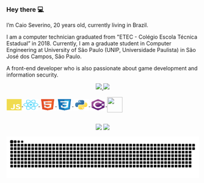 ### Hey there 💻

I’m Caio Severino, 20 years old, currently living in Brazil.

I am a computer technician graduated from "ETEC - Colégio Escola Técnica Estadual” in 2018. Currently, I am a graduate student in Computer Engineering at University of São Paulo (UNIP, Universidade Paulista) in São José dos Campos, São Paulo.

A front-end developer who is also passionate about game development and information security.


<div align="center">
  <a href="https://github.com/Caiosev">
  <img height="180em" src="https://github-readme-stats.vercel.app/api?username=caiosev&show_icons=true&theme=midnight-purple&include_all_commits=true&count_private=true"/>
  <img height="180em" src="https://github-readme-stats.vercel.app/api/top-langs/?username=caiosev&layout=compact&langs_count=7&theme=midnight-purple"/>
</div>
  
  <div style="display: inline_block"><br>
  <img align="center"  height="30" width="40" src="https://raw.githubusercontent.com/devicons/devicon/master/icons/javascript/javascript-plain.svg">
  <img align="center"  height="30" width="40" src="https://raw.githubusercontent.com/devicons/devicon/master/icons/react/react-original.svg">
  <img align="center"  height="30" width="40" src="https://raw.githubusercontent.com/devicons/devicon/master/icons/html5/html5-original.svg">
  <img align="center"  height="30" width="40" src="https://raw.githubusercontent.com/devicons/devicon/master/icons/css3/css3-original.svg">
  <img align="center"  height="30" width="40" src="https://raw.githubusercontent.com/devicons/devicon/master/icons/python/python-original.svg">
  <img align="center"  height="30" width="40" src="https://raw.githubusercontent.com/devicons/devicon/master/icons/csharp/csharp-original.svg">
  <img align="center" height="40" width="40" src="https://img.icons8.com/nolan/50/unity.png">
    
##    
    
    
<div align="center">
  <a href ="mailto:kaiosev9@gmail.com"><img src="https://img.shields.io/badge/-Gmail-%23333?style=for-the-badge&logo=gmail&logoColor=white" target="_blank"></a>
  <a href="https://www.linkedin.com/in/caio-severino/" target="_blank"><img src="https://img.shields.io/badge/-LinkedIn-%230077B5?style=for-the-badge&logo=linkedin&logoColor=white" target="_blank"></a> 
  
![Snake animation](https://github.com/Caiosev/Caiosev/blob/output/github-contribution-grid-snake.svg)
  
  </div>
    


